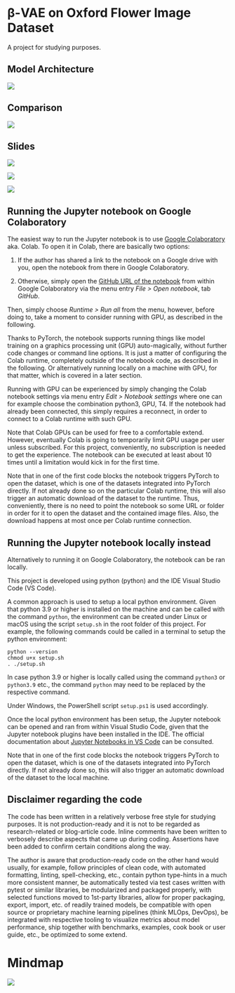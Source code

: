 # β-VAE on Oxford Flower Image Dataset

A project for studying purposes.

## Model Architecture

![](diagrams/VAE_Model_Architecture.png)

## Comparison

![](diagrams/VAE_Goals_Ideas_Use_Cases.png)

## Slides

![](diagrams/VAE_Slide_01_Latent_Variables.png)

![](diagrams/VAE_Slide_02_Latent_Space.png)

![](diagrams/VAE_Slide_03_Meaningful_Features.png)

## Running the Jupyter notebook on Google Colaboratory

The easiest way to run the Jupyter notebook is
to use [Google Colaboratory](https://colab.research.google.com) aka. Colab.
To open it in Colab, there are basically two options:

1. If the author has shared a link to the notebook on a Google drive with you, open the notebook
from there in Google Colaboratory.

1. Otherwise, simply open the [GitHub URL of the notebook](https://github.com/aisven/beta-vae-oxford-flowers/blob/main/notebooks/beta-vae-oxford-flowers.ipynb)
from within Google Colaboratory via the menu entry *File > Open notebook*, tab *GitHub*.

Then, simply choose *Runtime > Run all* from the menu, however, before doing to, take a moment to
consider running with GPU, as described in the following.

Thanks to PyTorch, the notebook supports running things like model training on a
graphics processing unit (GPU) auto-magically, without further code changes or command line options.
It is just a matter of configuring the Colab runtime, completely outside of the notebook code,
as described in the following. Or alternatively running locally on a machine with GPU,
for that matter, which is covered in a later section.

Running with GPU can be experienced by simply changing the Colab notebook settings via menu entry
*Edit > Notebook settings* where one can for example choose the combination python3, GPU, T4.
If the notebook had already been connected, this simply requires a reconnect, in order to
connect to a Colab runtime with such GPU.

Note that Colab GPUs can be used for free to a comfortable extend. However, eventually Colab is
going to temporarily limit GPU usage per user unless subscribed.
For this project, conveniently, no subscription is needed to get the experience.
The notebook can be executed at least about 10 times until a limitation would kick in for the
first time.

Note that in one of the first code blocks the notebook triggers PyTorch to open the dataset,
which is one of the datasets integrated into PyTorch directly.
If not already done so on the particular Colab runtime, this will also trigger an automatic download
of the dataset to the runtime. Thus, conveniently, there is no need to point the notebook so some
URL or folder in order for it to open the dataset and the contained image files. Also, the download
happens at most once per Colab runtime connection.

## Running the Jupyter notebook locally instead

Alternatively to running it on Google Colaboratory, the notebook can be ran locally.

This project is developed using python (python) and the IDE Visual Studio Code (VS Code).

A common approach is used to setup a local python environment. Given that python 3.9 or higher is
installed on the machine and can be called with the command `python`, the environment can be created
under Linux or macOS using the script `setup.sh` in the root folder of this project. For example,
the following commands could be called in a terminal to setup the python environment:

```
python --version
chmod u+x setup.sh
. ./setup.sh
```

In case python 3.9 or higher is locally called using the command `python3` or `python3.9` etc.,
the command `python` may need to be replaced by the respective command.

Under Windows, the PowerShell script `setup.ps1` is used accordingly.

Once the local python environment has been setup, the Jupyter notebook can be opened and ran
from within Visual Studio Code, given that the Jupyter notebook plugins have been installed
in the IDE. The official documentation about [Jupyter Notebooks in VS Code](https://code.visualstudio.com/docs/datascience/jupyter-notebooks)
can be consulted.

Note that in one of the first code blocks the notebook triggers PyTorch to open the dataset,
which is one of the datasets integrated into PyTorch directly. If not already done so,
this will also trigger an automatic download of the dataset to the local machine.

## Disclaimer regarding the code

The code has been written in a relatively verbose free style for studying purposes.
It is not production-ready and it is not to be regarded as research-related or blog-article code.
Inline comments have been written to verbosely describe aspects that came up during coding.
Assertions have been added to confirm certain conditions along the way.

The author is aware that production-ready code on the other hand would usually, for example,
follow principles of clean code, with automated formatting, linting, spell-checking, etc.,
contain python type-hints in a much more consistent manner,
be automatically tested via test cases written with pytest or similar libraries,
be modularized and packaged properly, with selected functions moved to 1st-party libraries,
allow for proper packaging, export, import, etc. of readily trained models,
be compatible with open source or proprietary machine learning pipelines (think MLOps, DevOps),
be integrated with respective tooling to visualize metrics about model performance,
ship together with benchmarks, examples, cook book or user guide, etc.,
be optimized to some extend.

# Mindmap

![](diagrams/VAE_Mindmap.jpg)
